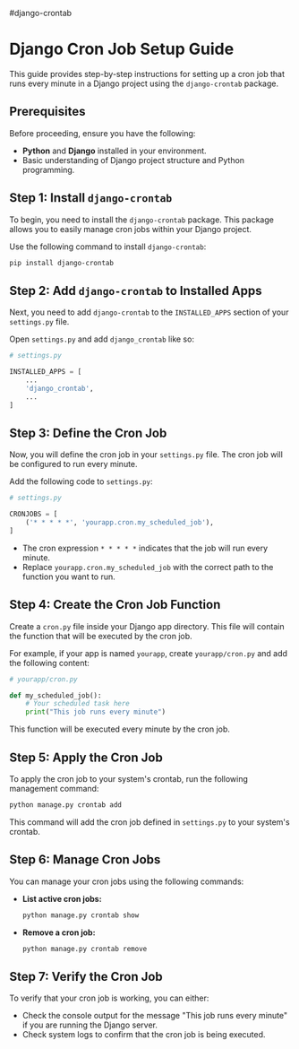 #django-crontab


# Django Cron Job Setup Guide

This guide provides step-by-step instructions for setting up a cron job that runs every minute in a Django project using the `django-crontab` package.

## Prerequisites

Before proceeding, ensure you have the following:

- **Python** and **Django** installed in your environment.
- Basic understanding of Django project structure and Python programming.

## Step 1: Install `django-crontab`

To begin, you need to install the `django-crontab` package. This package allows you to easily manage cron jobs within your Django project.

Use the following command to install `django-crontab`:

```bash
pip install django-crontab
```

## Step 2: Add `django-crontab` to Installed Apps

Next, you need to add `django-crontab` to the `INSTALLED_APPS` section of your `settings.py` file.

Open `settings.py` and add `django_crontab` like so:

```python
# settings.py

INSTALLED_APPS = [
    ...
    'django_crontab',
    ...
]
```

## Step 3: Define the Cron Job

Now, you will define the cron job in your `settings.py` file. The cron job will be configured to run every minute.

Add the following code to `settings.py`:

```python
# settings.py

CRONJOBS = [
    ('* * * * *', 'yourapp.cron.my_scheduled_job'),
]
```

- The cron expression `* * * * *` indicates that the job will run every minute.
- Replace `yourapp.cron.my_scheduled_job` with the correct path to the function you want to run.

## Step 4: Create the Cron Job Function

Create a `cron.py` file inside your Django app directory. This file will contain the function that will be executed by the cron job.

For example, if your app is named `yourapp`, create `yourapp/cron.py` and add the following content:

```python
# yourapp/cron.py

def my_scheduled_job():
    # Your scheduled task here
    print("This job runs every minute")
```

This function will be executed every minute by the cron job.

## Step 5: Apply the Cron Job

To apply the cron job to your system's crontab, run the following management command:

```bash
python manage.py crontab add
```

This command will add the cron job defined in `settings.py` to your system's crontab.

## Step 6: Manage Cron Jobs

You can manage your cron jobs using the following commands:

- **List active cron jobs:**

  ```bash
  python manage.py crontab show
  ```

- **Remove a cron job:**

  ```bash
  python manage.py crontab remove
  ```

## Step 7: Verify the Cron Job

To verify that your cron job is working, you can either:

- Check the console output for the message "This job runs every minute" if you are running the Django server.
- Check system logs to confirm that the cron job is being executed.

